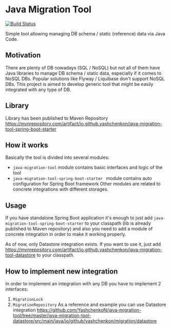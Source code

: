 # Java Migration Tool

[![Build Status](https://travis-ci.org/YashchenkoN/java-migration-toole.svg?branch=master)](https://travis-ci.org/YashchenkoN/java-migration-tool)

Simple tool allowing managing DB schema / static (reference) data via Java Code.

## Motivation
There are plenty of DB nowadays (SQL / NoSQL) but not all of them have Java libraries to manage DB schema / static data, especially if it comes to NoSQL DBs.
Popular solutions like Flyway / Liquibase don't support NoSQL DBs.
This project is aimed to develop generic tool that might be easily integrated with any type of DB.

## Library
Library has been published to Maven Repository
https://mvnrepository.com/artifact/io.github.yashchenkon/java-migration-tool-spring-boot-starter

## How it works
Basically the tool is divided into several modules:
- `java-migration-tool` module contains basic interfaces and logic of the tool
- `java-migration-tool-spring-boot-starter ` module contains auto configuration for Spring Boot framework
Other modules are related to concrete integrations with different storages.

## Usage
If you have standalone Spring Boot application it's enough to just add `java-migration-tool-spring-boot-starter` to your classpath (lib is already published to Maven repository) and also you need to add a module of concrete integration in order to make it working properly.

As of now, only Datastore integration exists. If you want to use it, just add https://mvnrepository.com/artifact/io.github.yashchenkon/java-migration-tool-datastore to your classpath.

## How to implement new integration
In order to implement an integration with any DB you have to implement 2 interfaces:
1. `MigrationLock`
2. `MigrationRepository`
As a reference and example you can use Datastore integration https://github.com/YashchenkoN/java-migration-tool/tree/master/java-migration-tool-datastore/src/main/java/io/github/yashchenkon/migration/datastore
